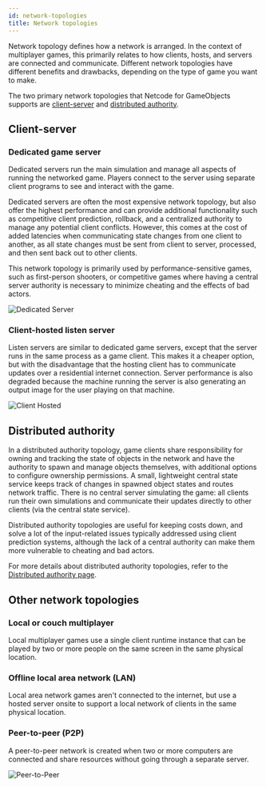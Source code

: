 ```yaml
---
id: network-topologies
title: Network topologies
---
```


Network topology defines how a network is arranged. In the context of multiplayer games, this primarily relates to how clients, hosts, and servers are connected and communicate. Different network topologies have different benefits and drawbacks, depending on the type of game you want to make.

The two primary network topologies that Netcode for GameObjects supports are [client-server](#client-server) and [distributed authority](#distributed-authority).

<!-- Link to Multiplayer Center here when available, as a 'if you don't know which topology to use, there's this tool' -->

## Client-server

### Dedicated game server

Dedicated servers run the main simulation and manage all aspects of running the networked game. Players connect to the server using separate client programs to see and interact with the game.

Dedicated servers are often the most expensive network topology, but also offer the highest performance and can provide additional functionality such as competitive client prediction, rollback, and a centralized authority to manage any potential client conflicts. However, this comes at the cost of added latencies when communicating state changes from one client to another, as all state changes must be sent from client to server, processed, and then sent back out to other clients.

This network topology is primarily used by performance-sensitive games, such as first-person shooters, or competitive games where having a central server authority is necessary to minimize cheating and the effects of bad actors.

![Dedicated Server](/img/ded_server.png)

### Client-hosted listen server

Listen servers are similar to dedicated game servers, except that the server runs in the same process as a game client. This makes it a cheaper option, but with the disadvantage that the hosting client has to communicate updates over a residential internet connection. Server performance is also degraded because the machine running the server is also generating an output image for the user playing on that machine.

![Client Hosted](/img/client-hosted.png)

## Distributed authority

In a distributed authority topology, game clients share responsibility for owning and tracking the state of objects in the network and have the authority to spawn and manage objects themselves, with additional options to configure ownership permissions. A small, lightweight central state service keeps track of changes in spawned object states and routes network traffic. There is no central server simulating the game: all clients run their own simulations and communicate their updates directly to other clients (via the central state service).

Distributed authority topologies are useful for keeping costs down, and solve a lot of the input-related issues typically addressed using client prediction systems, although the lack of a central authority can make them more vulnerable to cheating and bad actors.

For more details about distributed authority topologies, refer to the [Distributed authority page](distributed-authority.md).

## Other network topologies

### Local or couch multiplayer

Local multiplayer games use a single client runtime instance that can be played by two or more people on the same screen in the same physical location.

### Offline local area network (LAN)

Local area network games aren't connected to the internet, but use a hosted server onsite to support a local network of clients in the same physical location.

### Peer-to-peer (P2P)

A peer-to-peer network is created when two or more computers are connected and share resources without going through a separate server.

![Peer-to-Peer](/img/peer2peer1.png)
